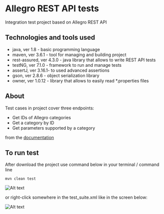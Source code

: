 # Allegro REST API tests

Integration test project based on Allegro REST API

## Technologies and tools used

* java, ver 1.8 - basic programming language
* maven, ver 3.6.1 - tool for managing and building project
* rest-assured, ver 4.3.0 - java library that allows to write REST API tests 
* testNG, ver 7.1.0 - framework to run and manage tests
* assertJ, ver 3.16.1- to used advanced assertions
* gson, ver 2.8.6 - object serialization library
* owner, ver 1.0.12 - library that allows to easily read *.properties files

## About
Test cases in project cover three endpoints:
 * Get IDs of Allegro categories
 * Get a category by ID
 * Get parameters supported by a category

from the [documentation](https://developer.allegro.pl/documentation/#tag/Categories-and-parameters)

## To run test

After download the project use command below in your terminal / command line

```mvn clean test```

![Alt text](screenshots/ScreenShot_002.png?raw=true)

or right-click somewhere in the test_suite.xml like in the screen below:

![Alt text](screenshots/ScreenShot_001.png?raw=true)

